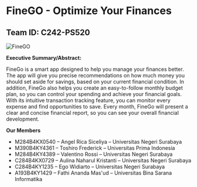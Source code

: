 # FineGO - Optimize Your Finances

## Team ID: C242-PS520

![FineGO](https://github.com/user-attachments/assets/7c44f855-dcfa-4029-928f-a1eb77fd27cb)

**Executive Summary/Abstract:**

FineGo is a smart app designed to help you manage your finances better. The app will give you precise recommendations on how much money you should set aside for savings, based on your current financial condition. In addition, FineGo also helps you create an easy-to-follow monthly budget plan, so you can control your spending and achieve your financial goals. With its intuitive transaction tracking feature, you can monitor every expense and find opportunities to save. Every month, FineGo will present a clear and concise financial report, so you can see your overall financial development.

**Our Members**

* M284B4KX0540 – Angel Rica Siceliya – Universitas Negeri Surabaya
* M390B4KY4361 – Toshiro Frederick – Universitas Prima Indonesia
* M284B4KY4389 – Valentino Rossi – Universitas Negeri Surabaya
* C284B4KX0729 – Aulina Naharul Kristanti – Universitas Negeri Surabaya
* C284B4KY1235 – Ego Widiarto – Universitas Negeri Surabaya
* A193B4KY1429 – Fathi Ananda Mas'ud – Universitas Bina Sarana Informatika
